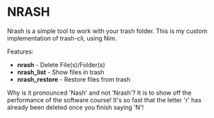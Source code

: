 # NRASH
Nrash is a simple tool to work with your trash folder. This is my custom implementation of trash-cli, using Nim.

Features:
- **nrash** - Delete File(s)/Folder(s)
- **nrash_list** - Show files in trash
- **nrash_restore** - Restore files from trash

Why is it pronounced 'Nash' and not 'Nrash'? It is to show off the performance of the software course! It's so fast that the letter 'r' has already been deleted once you finish saying 'N'!
